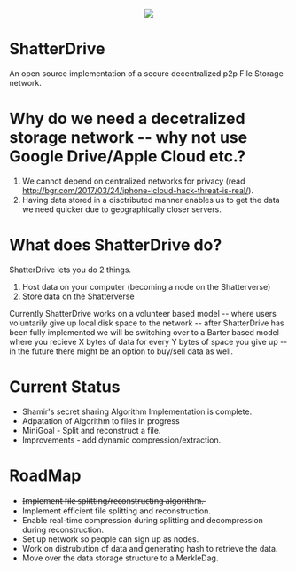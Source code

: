<p align="center">
  <img src = "https://i.imgur.com/MLXNeHQ.png" />
</p>

# ShatterDrive
An open source implementation of a secure decentralized p2p File Storage network.

# Why do we need a decetralized storage network -- why not use Google Drive/Apple Cloud etc.?

1. We cannot depend on centralized networks for privacy (read http://bgr.com/2017/03/24/iphone-icloud-hack-threat-is-real/).
2. Having data stored in a disctributed manner enables us to get the data we need quicker due to geographically closer servers.

# What does ShatterDrive do?

ShatterDrive lets you do 2 things.

1) Host data on your computer (becoming a node on the Shatterverse)
2) Store data on the Shatterverse

Currently ShatterDrive works on a volunteer based model -- where users voluntarily give up local disk space to the network -- after ShatterDrive has been fully implemented we will be switching over to a Barter based model where you recieve X bytes of data for every Y bytes of space you give up -- in the future there might be an option to buy/sell data as well.

# Current Status

- Shamir's secret sharing Algorithm Implementation is complete.
- Adpatation of Algorithm to files in progress
- MiniGoal - Split and reconstruct a file.
- Improvements - add dynamic compression/extraction.

# RoadMap

- I̶m̶p̶l̶e̶m̶e̶n̶t̶ ̶f̶i̶l̶e̶ ̶s̶p̶l̶i̶t̶t̶i̶n̶g̶/̶r̶e̶c̶o̶n̶s̶t̶r̶u̶c̶t̶i̶n̶g̶ ̶a̶l̶g̶o̶r̶i̶t̶h̶m̶.̶
- Implement efficient file splitting and reconstruction.
- Enable real-time compression during splitting and decompression during reconstruction.
- Set up network so people can sign up as nodes.
- Work on distrubution of data and generating hash to retrieve the data.
- Move over the data storage structure to a MerkleDag.
